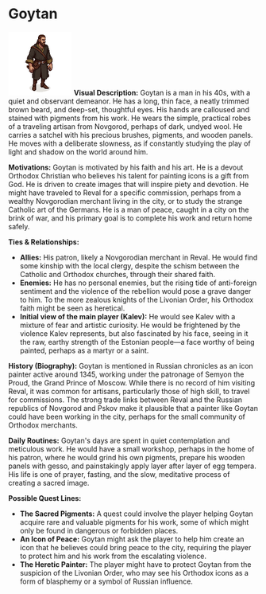 # Goytan
![alt text](image-5.png)
**Visual Description:**
Goytan is a man in his 40s, with a quiet and observant demeanor. He has a long, thin face, a neatly trimmed brown beard, and deep-set, thoughtful eyes. His hands are calloused and stained with pigments from his work. He wears the simple, practical robes of a traveling artisan from Novgorod, perhaps of dark, undyed wool. He carries a satchel with his precious brushes, pigments, and wooden panels. He moves with a deliberate slowness, as if constantly studying the play of light and shadow on the world around him.

**Motivations:**
Goytan is motivated by his faith and his art. He is a devout Orthodox Christian who believes his talent for painting icons is a gift from God. He is driven to create images that will inspire piety and devotion. He might have traveled to Reval for a specific commission, perhaps from a wealthy Novgorodian merchant living in the city, or to study the strange Catholic art of the Germans. He is a man of peace, caught in a city on the brink of war, and his primary goal is to complete his work and return home safely.

**Ties & Relationships:**
*   **Allies:** His patron, likely a Novgorodian merchant in Reval. He would find some kinship with the local clergy, despite the schism between the Catholic and Orthodox churches, through their shared faith.
*   **Enemies:** He has no personal enemies, but the rising tide of anti-foreign sentiment and the violence of the rebellion would pose a grave danger to him. To the more zealous knights of the Livonian Order, his Orthodox faith might be seen as heretical.
*   **Initial view of the main player (Kalev):** He would see Kalev with a mixture of fear and artistic curiosity. He would be frightened by the violence Kalev represents, but also fascinated by his face, seeing in it the raw, earthy strength of the Estonian people—a face worthy of being painted, perhaps as a martyr or a saint.

**History (Biography):**
Goytan is mentioned in Russian chronicles as an icon painter active around 1345, working under the patronage of Semyon the Proud, the Grand Prince of Moscow. While there is no record of him visiting Reval, it was common for artisans, particularly those of high skill, to travel for commissions. The strong trade links between Reval and the Russian republics of Novgorod and Pskov make it plausible that a painter like Goytan could have been working in the city, perhaps for the small community of Orthodox merchants.

**Daily Routines:**
Goytan's days are spent in quiet contemplation and meticulous work. He would have a small workshop, perhaps in the home of his patron, where he would grind his own pigments, prepare his wooden panels with gesso, and painstakingly apply layer after layer of egg tempera. His life is one of prayer, fasting, and the slow, meditative process of creating a sacred image.

**Possible Quest Lines:**
*   **The Sacred Pigments:** A quest could involve the player helping Goytan acquire rare and valuable pigments for his work, some of which might only be found in dangerous or forbidden places.
*   **An Icon of Peace:** Goytan might ask the player to help him create an icon that he believes could bring peace to the city, requiring the player to protect him and his work from the escalating violence.
*   **The Heretic Painter:** The player might have to protect Goytan from the suspicion of the Livonian Order, who may see his Orthodox icons as a form of blasphemy or a symbol of Russian influence.
